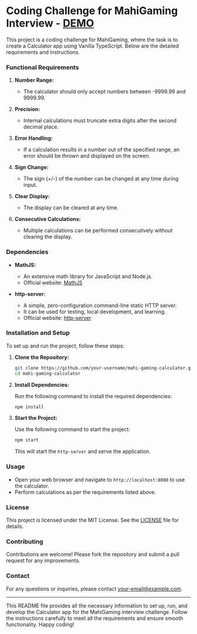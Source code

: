 # Coding Challenge for MahiGaming Interview - [DEMO](https://calculator-app-mahi-gaming-interview.vercel.app?_vercel_share=K24lAcYrl8rnc3uIUItfoA3VSCe9vdOt)

This project is a coding challenge for MahiGaming, where the task is to create a Calculator app using Vanilla TypeScript. Below are the detailed requirements and instructions.

### Functional Requirements

1. **Number Range:**
   - The calculator should only accept numbers between -9999.99 and 9999.99.

2. **Precision:**
   - Internal calculations must truncate extra digits after the second decimal place.

3. **Error Handling:**
   - If a calculation results in a number out of the specified range, an error should be thrown and displayed on the screen.

4. **Sign Change:**
   - The sign (+/-) of the number can be changed at any time during input.

5. **Clear Display:**
   - The display can be cleared at any time.

6. **Consecutive Calculations:**
   - Multiple calculations can be performed consecutively without clearing the display.

### Dependencies

- **MathJS:**
  - An extensive math library for JavaScript and Node.js.
  - Official website: [MathJS](https://mathjs.org/)
  
- **http-server:**
  - A simple, zero-configuration command-line static HTTP server.
  - It can be used for testing, local development, and learning.
  - Official website: [http-server](https://www.npmjs.com/package/http-server)

### Installation and Setup

To set up and run the project, follow these steps:

1. **Clone the Repository:**

   ```bash
   git clone https://github.com/your-username/mahi-gaming-calculator.git
   cd mahi-gaming-calculator
   ```

2. **Install Dependencies:**

   Run the following command to install the required dependencies:

   ```bash
   npm install
   ```

3. **Start the Project:**

   Use the following command to start the project:

   ```bash
   npm start
   ```

   This will start the `http-server` and serve the application.

### Usage

- Open your web browser and navigate to `http://localhost:8080` to use the calculator.
- Perform calculations as per the requirements listed above.

### License

This project is licensed under the MIT License. See the [LICENSE](LICENSE) file for details.

### Contributing

Contributions are welcome! Please fork the repository and submit a pull request for any improvements.

### Contact

For any questions or inquiries, please contact [your-email@example.com](mailto:your-email@example.com).

---

This README file provides all the necessary information to set up, run, and develop the Calculator app for the MahiGaming interview challenge. Follow the instructions carefully to meet all the requirements and ensure smooth functionality. Happy coding!
